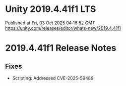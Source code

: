 # Unity 2019.4.41f1 LTS
Published at Fri, 03 Oct 2025 04:16:52 GMT  
https://unity.com/releases/editor/whats-new/2019.4.41f1



# 2019.4.41f1 Release Notes

## Fixes

- Scripting: Addressed CVE-2025-59489

